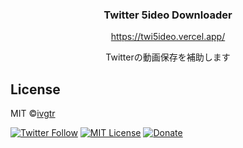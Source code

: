 <p align="center">
  <h3 align="center">Twitter 5ideo Downloader</h3>
  <p align="center">
    <a href="https://twi5ideo.vercel.app/">https://twi5ideo.vercel.app/</a>
  </p>
  <p align="center">Twitterの動画保存を補助します</p>
</p>



## License
MIT ©[ivgtr](https://github.com/ivgtr)


[![Twitter Follow](https://img.shields.io/twitter/follow/mawaru_hana?style=social)](https://twitter.com/mawaru_hana) [![MIT License](http://img.shields.io/badge/license-MIT-blue.svg?style=flat)](LICENSE) [![Donate](https://img.shields.io/badge/%EF%BC%84-support-green.svg?style=flat-square)](https://www.buymeacoffee.com/ivgtr)  